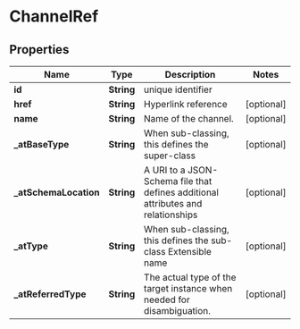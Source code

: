 # ChannelRef

## Properties
Name | Type | Description | Notes
------------ | ------------- | ------------- | -------------
**id** | **String** | unique identifier | 
**href** | **String** | Hyperlink reference |  [optional]
**name** | **String** | Name of the channel. |  [optional]
**_atBaseType** | **String** | When sub-classing, this defines the super-class |  [optional]
**_atSchemaLocation** | **String** | A URI to a JSON-Schema file that defines additional attributes and relationships |  [optional]
**_atType** | **String** | When sub-classing, this defines the sub-class Extensible name |  [optional]
**_atReferredType** | **String** | The actual type of the target instance when needed for disambiguation. |  [optional]
